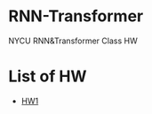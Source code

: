 # RNN-Transformer
NYCU RNN&amp;Transformer Class HW
# List of HW
- [HW1](https://github.com/kailee0422/RNN-Transformer/tree/main/HW1)
